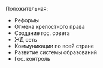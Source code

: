 Положительная:
- Реформы
- Отмена крепостного права
- Создание гос. совета
- ЖД сеть
- Коммуникации по всей стране
- Развитие системы образований
- Гос. контроль